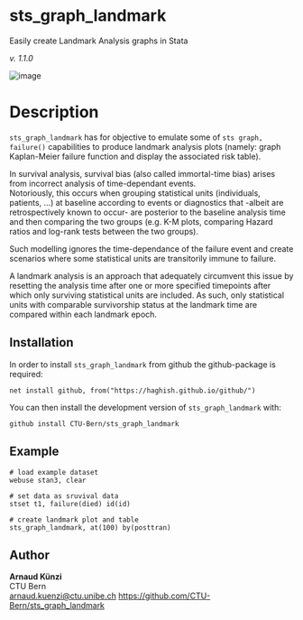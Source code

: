 # sts_graph_landmark
Easily create Landmark Analysis graphs in Stata

_v. 1.1.0_  

![image](https://user-images.githubusercontent.com/22870774/133729218-29766d91-3520-49b2-a820-bcd0a5ad05e4.png)



Description
========


`sts_graph_landmark` has for objective to emulate some of `sts graph, failure()` capabilities to produce landmark analysis plots (namely: graph Kaplan-Meier failure function and display the associated risk table).  

In survival analysis, survival bias (also called immortal-time bias) arises from incorrect analysis of time-dependant events.  
Notoriously, this occurs when grouping statistical units (individuals, patients, ...) at baseline according to events or diagnostics that -albeit are retrospectively known to occur- are posterior to the baseline analysis time and then comparing the two groups (e.g. K-M plots, comparing Hazard ratios and log-rank tests between the two groups).  

Such modelling ignores the time-dependance of the failure event and create scenarios where some statistical units are transitorily immune to failure.  

A landmark analysis is an approach that adequately circumvent this issue by resetting the analysis time after one or more specified timepoints after which only surviving statistical units are included. As such, only statistical units with comparable survivorship status at the landmark time are compared within each landmark epoch.  


Installation
------------

In order to install `sts_graph_landmark` from github the github-package is required:

	net install github, from("https://haghish.github.io/github/")

You can then install the development version of `sts_graph_landmark` with:

	github install CTU-Bern/sts_graph_landmark


Example
------------
  

	# load example dataset
	webuse stan3, clear
	
	# set data as sruvival data
	stset t1, failure(died) id(id)
	
	# create landmark plot and table 
	sts_graph_landmark, at(100) by(posttran)
	

Author
------

**Arnaud Künzi**  
CTU Bern  
arnaud.kuenzi@ctu.unibe.ch 
<https://github.com/CTU-Bern/sts_graph_landmark>  
